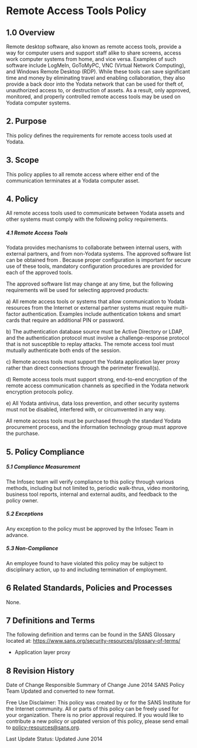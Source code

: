 #  Remote Access Tools Policy

## 1.0 Overview

Remote desktop software, also known as remote access tools, provide a way for computer users and support staff alike to share screens, access work computer systems from home, and vice versa. Examples of such software include LogMeIn, GoToMyPC, VNC (Virtual Network Computing), and Windows Remote Desktop (RDP).  While these tools can save significant time and money by eliminating travel and enabling collaboration, they also provide a back door into the Yodata network that can be used for theft of, unauthorized access to, or destruction of assets.  As a result, only approved, monitored, and properly controlled remote access tools may be used on Yodata computer systems.

## 2. Purpose

This policy defines the requirements for remote access tools used at Yodata.

## 3. Scope

This policy applies to all remote access where either end of the communication terminates at a Yodata computer asset.

## 4. Policy

All remote access tools used to communicate between Yodata assets and other systems must comply with the following policy requirements.

##### 4.1 Remote Access Tools

Yodata provides mechanisms to collaborate between internal users, with external partners, and from non-Yodata systems.  The approved software list can be obtained from <link-to-approved-remote-access-software-list>.  Because proper configuration is important for secure use of these tools, mandatory configuration procedures are provided for each of the approved tools.

The approved software list may change at any time, but the following requirements will be used for selecting approved products:

a)	All remote access tools or systems that allow communication to Yodata resources from the Internet or external partner systems must require multi-factor authentication.  Examples include authentication tokens and smart cards that require an additional PIN or password.

b)	The authentication database source must be Active Directory or LDAP, and the authentication protocol must involve a challenge-response protocol that is not susceptible to replay attacks.  The remote access tool must mutually authenticate both ends of the session.

c)	Remote access tools must support the Yodata application layer proxy rather than direct connections through the perimeter firewall(s).

d)	Remote access tools must support strong, end-to-end encryption of the remote access communication channels as specified in the Yodata network encryption protocols policy.

e)	All Yodata antivirus, data loss prevention, and other security systems must not be disabled, interfered with, or circumvented in any way.


All remote access tools must be purchased through the standard Yodata procurement process, and the information technology group must approve the purchase.
## 5. Policy Compliance

##### 5.1	Compliance Measurement

The Infosec team will verify compliance to this policy through various methods, including but not limited to, periodic walk-thrus, video monitoring, business tool reports, internal and external audits, and feedback to the policy owner. 

##### 5.2	Exceptions

Any exception to the policy must be approved by the Infosec Team in advance. 

##### 5.3	Non-Compliance

An employee found to have violated this policy may be subject to disciplinary action, up to and including termination of employment. 

## 6	Related Standards, Policies and Processes

None.

## 7	Definitions and Terms

The following definition and terms can be found in the SANS Glossary located at:
https://www.sans.org/security-resources/glossary-of-terms/

- Application layer proxy

## 8	Revision History

Date of Change	Responsible	Summary of Change
June 2014	SANS Policy Team	Updated and converted to new format.
	

Free Use Disclaimer: This policy was created by or for the SANS Institute for the Internet community. All or parts of this policy can be freely used for your organization. There is no prior approval required. If you would like to contribute a new policy or updated version of this policy, please send email to policy-resources@sans.org.

Last Update Status: Updated June 2014
